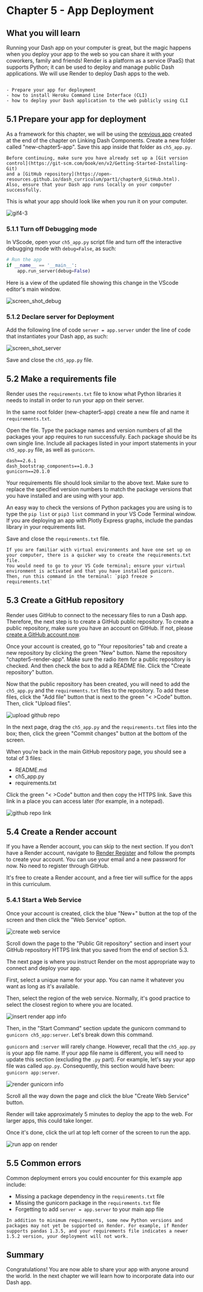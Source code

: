# Chapter 5 - App Deployment

## What you will learn
Running your Dash app on your computer is great, but the magic happens when you deploy your app to the web so you can share it with your coworkers, family and friends! 
Render is a platform as a service (PaaS) that supports Python; it can be used to deploy and manage public Dash applications. 
We will use Render to deploy Dash apps to the web.

```{admonition} Learning Intentions

- Prepare your app for deployment
- how to install Heroku Command Line Interface (CLI)
- how to deploy your Dash application to the web publicly using CLI
```

## 5.1 Prepare your app for deployment

As a framework for this chapter, we will be using the [previous app](https://raw.githubusercontent.com/open-resources/dash_curriculum/main/tutorial/part1/ch4_files/ch4_app.py) created at the end of the chapter on Linking Dash Components. 
Create a new folder called "new-chapter5-app". Save this app inside that folder as `ch5_app.py`. 

```{attention} 
Before continuing, make sure you have already set up a [Git version control](https://git-scm.com/book/en/v2/Getting-Started-Installing-Git) 
and a [GitHub repository](https://open-resources.github.io/dash_curriculum/part1/chapter0_GitHub.html). 
Also, ensure that your Dash app runs locally on your computer successfully.
```

This is what your app should look like when you run it on your computer.

![gif4-3](./ch4_files/gif-chap4-3.gif)


### 5.1.1 Turn off Debugging mode

In VScode, open your `ch5_app.py` script file and turn off the interactive debugging mode with `debug=False`, as such:

```python
# Run the app
if __name__ == '__main__':
    app.run_server(debug=False)
```
Here is a view of the updated file showing this change in the VScode editor's main window.

![screen_shot_debug](./ch5_files/ch5_screen_shot_debug.png)

### 5.1.2 Declare server for Deployment

Add the following line of code `server = app.server` under the line of code that instantiates your Dash app, as such:

![screen_shot_server](./ch5_files/server-add.png)

Save and close the `ch5_app.py` file.

## 5.2 Make a requirements file

Render uses the `requirements.txt` file to know what Python libraries it needs to install in order to run your app on their server. 

In the same root folder (new-chapter5-app) create a new file and name it `requirements.txt`.

Open the file. Type the package names and version numbers of all the packages your app requires to run successfully. 
Each package should be its own single line. Include all packages listed in your import statements in your `ch5_app.py` file, as well as `gunicorn`.

```
dash==2.6.1
dash_bootstrap_components==1.0.3
gunicorn==20.1.0
```

Your requirements file should look similar to the above text. 
Make sure to replace the specified version numbers to match the package versions that you have installed and are using with your app.

An easy way to check the versions of Python packages you are using is to type the `pip list` or `pip3 list` command in your VS Code Terminal window.
If you are deploying an app with Plotly Express graphs, include the pandas library in your requirements list.

Save and close the `requirements.txt` file.

```{note}
If you are familiar with virtual environments and have one set up on your computer, there is a quicker way to create the requirements.txt file.
You would need to go to your VS Code terminal; ensure your virtual environment is activated and that you have installed gunicorn. 
Then, run this command in the terminal: `pip3 freeze > requirements.txt`
```

## 5.3 Create a GitHub repository
Render uses GitHub to connect to the necessary files to run a Dash app. Therefore, the next step is to create a GitHub public repository.
To create a public repository, make sure you have an account on GitHub. If not, please [create a GitHub account now](https://github.com/signup).

Once your account is created, go to "Your repositories" tab and create a new repository by clicking the green "New" button.
Name the repository "chapter5-render-app". Make sure the radio item for a public repository is checked. And then check the box to add a README file.
Click the "Create repository" button.

Now that the public repository has been created, you will need to add the `ch5_app.py` and the `requirements.txt` files to the repository.
To add these files, click the "Add file" button that is next to the green "< >Code" button. Then, click "Upload files".

![upload github repo](./ch5_files/upload-github-files.png)

In the next page, drag the `ch5_app.py` and the `requirements.txt` files into the box; then, click the green "Commit changes" button at the bottom of the screen.

When you're back in the main GitHub repository page, you should see a total of 3 files: 
- README.md
- ch5_app.py
- requirements.txt

Click the green "< >Code" button and then copy the HTTPS link. Save this link in a place you can access later (for example, in a notepad).

![github repo link](./ch5_files/https-repo-link.png)

## 5.4 Create a Render account

If you have a Render account, you can skip to the next section. 
If you don’t have a Render account, navigate to [Render Register](https://dashboard.render.com/register) and follow the prompts to create your account.
You can use your email and a new password for now. No need to register through GitHub.

It's free to create a Render account, and a free tier will suffice for the apps in this curriculum. 

### 5.4.1 Start a Web Service

Once your account is created, click the blue "New+" button at the top of the screen and then click the "Web Service" option.

![create web service](./ch5_files/render-werb-service.png)

Scroll down the page to the "Public Git repository" section and insert your GitHub repository HTTPS link that you saved from the end of section 5.3.

The next page is where you instruct Render on the most appropriate way to connect and deploy your app.

First, select a unique name for your app. You can name it whatever you want as long as it's available. 

Then, select the region of the web service. Normally, it's good practice to select the closest region to where you are located. 

![insert render app info](./ch5_files/render-app-info.png)

Then, in the "Start Command" section update the gunicorn command to `gunicorn ch5_app:server`. Let's break down this command.

`gunicorn` and `:server` will rarely change. However, recall that the `ch5_app.py` is your app file name. 
If your app file name is different, you will need to update this section (excluding the `.py` part).
For example, let's say your app file was called `app.py`. Consequently, this section would have been: `gunicorn app:server`.

![render gunicorn info](./ch5_files/gunicorn-info.png)

Scroll all the way down the page and click the blue "Create Web Service" button.

Render will take approximately 5 minutes to deploy the app to the web. For larger apps, this could take longer. 

Once it's done, click the url at top left corner of the screen to run the app.

![run app on render](./ch5_files/run-app.png)


## 5.5 Common errors

Common deployment errors you could encounter for this example app include:
- Missing a package dependency in the `requirements.txt` file
- Missing the gunicorn package in the `requirements.txt` file
- Forgetting to add `server = app.server` to your main app file

```{note}
In addition to minimum requirements, some new Python versions and packages may not yet be supported on Render. For example, if Render supports pandas 1.3.5, and your requirements file indicates a newer 1.5.2 version, your deployment will not work.
```

## Summary

Congratulations! You are now able to share your app with anyone around the world. In the next chapter we will learn how to incorporate data into our Dash app.

